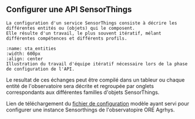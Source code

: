 ## Configurer une API SensorThings

```{admonition} Un travail d'équipe
La configuration d'un service SensorThings consiste à décrire les différentes entités ou (objets) qui le composent.
Elle résulte d'un travail, le plus souvent itératif, mélant différentes compétences et différents profils.
```

```{figure} img/configure-loop.png
:name: sta_entities
:width: 600px
:align: center
Illustration du travail d'équipe itératif nécessaire lors de la phase de configuration de l'API.
```
Le resultat de ces échanges peut être compilé dans un tableur ou chaque entité de l'observatoire sera décrite et regroupée par onglets correspondants aux différentes familles d'objets SensorThings.

Lien de téléchargement du [fichier de configuration](https://forge.inrae.fr/christophe.geneste/agrhys_stean/-/blob/main/template_configuration_STEAN.xlsm?ref_type=heads) modèle ayant servi pour configurer une instance Sensorthings de l'observatopire ORE Agrhys.


